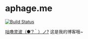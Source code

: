# aphage.me

[![Build Status](https://www.travis-ci.com/aphage/aphage.me.svg?branch=master)](https://www.travis-ci.com/aphage/aphage.me)

[咕噜灵波（●′?｀）ノ?](https://aphage.me/) 这是我的博客哦~